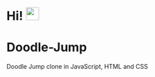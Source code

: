 # Hi! <img src="https://raw.githubusercontent.com/MartinHeinz/MartinHeinz/master/wave.gif" width="30px">


# Doodle-Jump
Doodle Jump clone in JavaScript, HTML and CSS


